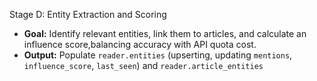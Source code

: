 Stage D: Entity Extraction and Scoring

- **Goal:** Identify relevant entities, link them to articles, and calculate an influence score,balancing accuracy with API quota cost.
- **Output:** Populate `reader.entities` (upserting, updating `mentions`, `influence_score`, `last_seen`) and `reader.article_entities`
